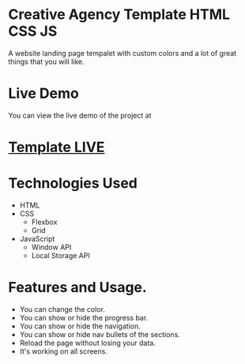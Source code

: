 ﻿# Creative Agency Template HTML CSS JS
A website landing page tempalet with custom colors and a lot of great things that you will like.

# Live Demo
You can view the live demo of the project at 
# [Template LIVE](https://hassan-ghorab.github.io/Creative-Agency-Template-HTML-CSS-JS/)

# Technologies Used
- HTML
- CSS
  * Flexbox
  * Grid
- JavaScript
  * Window API
  * Local Storage API

# Features and Usage.
- You can change the color.
- You can show or hide the progress bar.
- You can show or hide the navigation.
- You can show or hide nav bullets of the sections.
- Reload the page without losing your data.
- It's working on all screens.
